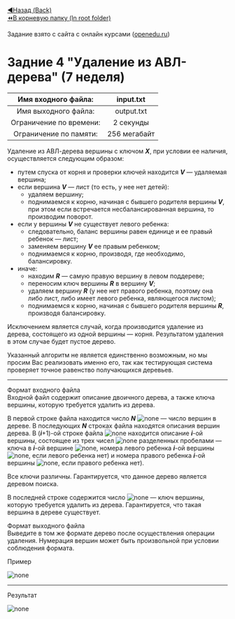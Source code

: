 [:arrow_backward:Назад (Back)](https://github.com/Bloodies/University.Projects/tree/master/Course%202/AaDS%20(Algorithms%20and%20data%20structures))  
[:rewind:В корневую папку (In root folder)](https://github.com/Bloodies/University.Projects)  

Задание взято с сайта с онлайн курсами ([openedu.ru](https://courses.openedu.ru))

# Задние 4 "Удаление из АВЛ-дерева" (7 неделя)
| Имя входного файла: | input.txt |
|:--------------------:|:----------:|
| Имя выходного файла: | output.txt |
| Ограничение по времени: | 2 секунды |
| Ограничение по памяти: | 256 мегабайт |

Удаление из АВЛ-дерева вершины с ключом ***X***, при условии ее наличия, осуществляется следующим образом:

- путем спуска от корня и проверки ключей находится ***V*** — удаляемая вершина;
- если вершина ***V*** — лист (то есть, у нее нет детей):
    - удаляем вершину;
    - поднимаемся к корню, начиная с бывшего родителя вершины ***V***, при этом если встречается несбалансированная вершина, то производим поворот.
- если у вершины ***V*** не существует левого ребенка:
    - следовательно, баланс вершины равен единице и ее правый ребенок — лист;
    - заменяем вершину ***V*** ее правым ребенком;
    - поднимаемся к корню, производя, где необходимо, балансировку.
- иначе:
    - находим ***R*** — самую правую вершину в левом поддереве;
    - переносим ключ вершины ***R*** в вершину ***V***;
    - удаляем вершину ***R*** (у нее нет правого ребенка, поэтому она либо лист, либо имеет левого ребенка, являющегося листом);
    - поднимаемся к корню, начиная с бывшего родителя вершины ***R***, производя балансировку.

Исключением является случай, когда производится удаление из дерева, состоящего из одной вершины — корня. Результатом удаления в этом случае будет пустое дерево.

Указанный алгоритм не является единственно возможным, но мы просим Вас реализовать именно его, так как тестирующая система проверяет точное равенство получающихся деревьев.
__________________
Формат входного файла  
Входной файл содержит описание двоичного дерева, а также ключа вершины, которую требуется удалить из дерева.

В первой строке файла находится число ***N*** ![none](https://github.com/Bloodies/University.Projects/blob/master/Course%202/AaDS%20(Algorithms%20and%20data%20structures)/Algorithms%20Practice%20(ITMO)/Resources/txt_w7_t1-t4_2.png) — число вершин в дереве. В последующих ***N*** строках файла находятся описания вершин дерева. В (***i***+1)-ой строке файла ![none](https://github.com/Bloodies/University.Projects/blob/master/Course%202/AaDS%20(Algorithms%20and%20data%20structures)/Algorithms%20Practice%20(ITMO)/Resources/txt_w6-w7_2.png) находится описание ***i***-ой вершины, состоящее из трех чисел ![none](https://github.com/Bloodies/University.Projects/blob/master/Course%202/AaDS%20(Algorithms%20and%20data%20structures)/Algorithms%20Practice%20(ITMO)/Resources/txt_w6-w7_3.png) разделенных пробелами — ключа в ***i***-ой вершине ![none](https://github.com/Bloodies/University.Projects/blob/master/Course%202/AaDS%20(Algorithms%20and%20data%20structures)/Algorithms%20Practice%20(ITMO)/Resources/txt_w6-w7_4.png), номера левого ребенка ***i***-ой вершины ![none](https://github.com/Bloodies/University.Projects/blob/master/Course%202/AaDS%20(Algorithms%20and%20data%20structures)/Algorithms%20Practice%20(ITMO)/Resources/txt_w6-w7_5.png), если левого ребенка нет) и номера правого ребенка ***i***-ой вершины ![none](https://github.com/Bloodies/University.Projects/blob/master/Course%202/AaDS%20(Algorithms%20and%20data%20structures)/Algorithms%20Practice%20(ITMO)/Resources/txt_w6-w7_6.png), если правого ребенка нет).

Все ключи различны. Гарантируется, что данное дерево является деревом поиска.

В последней строке содержится число ![none](https://github.com/Bloodies/University.Projects/blob/master/Course%202/AaDS%20(Algorithms%20and%20data%20structures)/Algorithms%20Practice%20(ITMO)/Resources/txt_w7_t3-t4_3.png) — ключ вершины, которую требуется удалить из дерева. Гарантируется, что такая вершина в дереве существует.

Формат выходного файла  
Выведите в том же формате дерево после осуществления операции удаления. Нумерация вершин может быть произвольной при условии соблюдения формата.

Пример

![none](https://github.com/Bloodies/University.Projects/blob/master/Course%202/AaDS%20(Algorithms%20and%20data%20structures)/Algorithms%20Practice%20(ITMO)/Resources/format_w7_t4.png)
__________________
Результат

![none](https://github.com/Bloodies/University.Projects/blob/master/Course%202/AaDS%20(Algorithms%20and%20data%20structures)/Algorithms%20Practice%20(ITMO)/Resources/result_w7_t4.png)